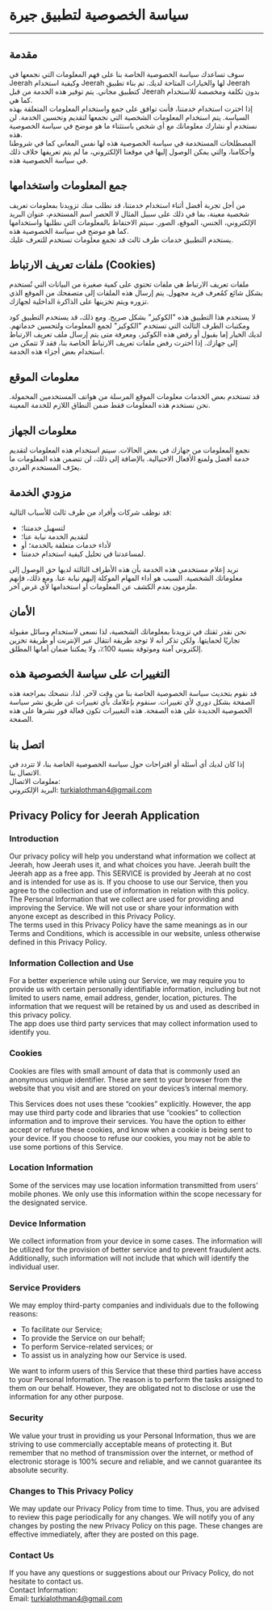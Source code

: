 
# سياسة الخصوصية لتطبيق جيرة

----------------

## مقدمة  
سوف تساعدك سياسة الخصوصية الخاصة بنا على فهم المعلومات التي نجمعها في Jeerah وكيفية استخدام Jeerah لها والخيارات المتاحة لديك. تم بناء تطبيق Jeerah كتطبيق مجاني. يتم توفير هذه الخدمة من قبل Jeerah بدون تكلفة ومخصصة للاستخدام كما هي.  
إذا اخترت استخدام خدمتنا، فأنت توافق على جمع واستخدام المعلومات المتعلقة بهذه السياسة. يتم استخدام المعلومات الشخصية التي نجمعها لتقديم وتحسين الخدمة. لن نستخدم أو نشارك معلوماتك مع أي شخص باستثناء ما هو موضح في سياسة الخصوصية هذه.  
المصطلحات المستخدمة في سياسة الخصوصية هذه لها نفس المعاني كما في شروطنا وأحكامنا، والتي يمكن الوصول إليها في موقعنا الإلكتروني، ما لم يتم تعريفها خلاف ذلك في سياسة الخصوصية هذه.

## جمع المعلومات واستخدامها  
من أجل تجربة أفضل أثناء استخدام خدمتنا، قد نطلب منك تزويدنا بمعلومات تعريف شخصية معينة، بما في ذلك على سبيل المثال لا الحصر اسم المستخدم، عنوان البريد الإلكتروني، الجنس، الموقع، الصور. سيتم الاحتفاظ بالمعلومات التي نطلبها واستخدامها كما هو موضح في سياسة الخصوصية هذه.  
يستخدم التطبيق خدمات طرف ثالث قد تجمع معلومات تستخدم للتعرف عليك.

## ملفات تعريف الارتباط (Cookies)  
ملفات تعريف الارتباط هي ملفات تحتوي على كمية صغيرة من البيانات التي تُستخدم بشكل شائع كمُعرف فريد مجهول. يتم إرسال هذه الملفات إلى متصفحك من الموقع الذي تزوره ويتم تخزينها على الذاكرة الداخلية لجهازك.

لا يستخدم هذا التطبيق هذه "الكوكيز" بشكل صريح. ومع ذلك، قد يستخدم التطبيق كود ومكتبات الطرف الثالث التي تستخدم "الكوكيز" لجمع المعلومات ولتحسين خدماتهم. لديك الخيار إما بقبول أو رفض هذه الكوكيز، ومعرفة متى يتم إرسال ملف تعريف الارتباط إلى جهازك. إذا اخترت رفض ملفات تعريف الارتباط الخاصة بنا، فقد لا تتمكن من استخدام بعض أجزاء هذه الخدمة.

## معلومات الموقع  
قد تستخدم بعض الخدمات معلومات الموقع المرسلة من هواتف المستخدمين المحمولة. نحن نستخدم هذه المعلومات فقط ضمن النطاق اللازم للخدمة المعينة.

## معلومات الجهاز  
نجمع المعلومات من جهازك في بعض الحالات. سيتم استخدام هذه المعلومات لتقديم خدمة أفضل ولمنع الأفعال الاحتيالية. بالإضافة إلى ذلك، لن تتضمن هذه المعلومات ما يعرّف المستخدم الفردي.

## مزودي الخدمة  
قد نوظف شركات وأفراد من طرف ثالث للأسباب التالية:  
* لتسهيل خدمتنا؛
* لتقديم الخدمة نيابة عنا؛
* لأداء خدمات متعلقة بالخدمة؛ أو
* لمساعدتنا في تحليل كيفية استخدام خدمتنا.

نريد إعلام مستخدمي هذه الخدمة بأن هذه الأطراف الثالثة لديها حق الوصول إلى معلوماتك الشخصية. السبب هو أداء المهام الموكلة إليهم نيابة عنا. ومع ذلك، فإنهم ملزمون بعدم الكشف عن المعلومات أو استخدامها لأي غرض آخر.

## الأمان  
نحن نقدر ثقتك في تزويدنا بمعلوماتك الشخصية، لذا نسعى لاستخدام وسائل مقبولة تجاريًا لحمايتها. ولكن تذكر أنه لا توجد طريقة انتقال عبر الإنترنت أو طريقة تخزين إلكتروني آمنة وموثوقة بنسبة 100٪، ولا يمكننا ضمان أمانها المطلق.

## التغييرات على سياسة الخصوصية هذه  
قد نقوم بتحديث سياسة الخصوصية الخاصة بنا من وقت لآخر. لذا، ننصحك بمراجعة هذه الصفحة بشكل دوري لأي تغييرات. سنقوم بإعلامك بأي تغييرات عن طريق نشر سياسة الخصوصية الجديدة على هذه الصفحة. هذه التغييرات تكون فعالة فور نشرها على هذه الصفحة.

## اتصل بنا  
إذا كان لديك أي أسئلة أو اقتراحات حول سياسة الخصوصية الخاصة بنا، لا تتردد في الاتصال بنا.  
معلومات الاتصال:  
البريد الإلكتروني: turkialothman4@gmail.com




Privacy Policy for Jeerah Application
----------------

### Introduction  
Our privacy policy will help you understand what information we collect at Jeerah, how Jeerah uses it, and what choices you have.
Jeerah built the Jeerah app as a free app. This SERVICE is provided by Jeerah at no cost and is intended for use as is.
If you choose to use our Service, then you agree to the collection and use of information in  relation with this policy. The Personal Information that we collect are used for providing and improving the Service. We will not use or share your information with anyone except as described in this Privacy Policy.  
The terms used in this Privacy Policy have the same meanings as in our Terms and Conditions, which is accessible in our website, unless otherwise  defined in this Privacy Policy.

### Information Collection and Use  
For a better experience while using our Service, we may require you to provide us with certain personally identifiable information, including but not limited to users name, email address, gender, location, pictures. The information that we request will be retained by us and used as described in this privacy policy.  
The app does use third party services that may collect information used to identify you. 

### Cookies  
Cookies are files with small amount of data that is commonly used an anonymous unique identifier. These are sent to your browser from the website that you visit and are stored on your devices’s internal memory.  

This Services does not uses these “cookies” explicitly. However, the app may use third party code and libraries that use “cookies” to collection information and to improve their services. You have the option  to either accept or refuse these cookies, and know when a cookie is being sent to your device. If you choose to refuse our cookies, you may not be able to use some portions of this Service.  

### Location Information  
Some of the services may use location information transmitted from users' mobile phones. We only use this information within the scope necessary for the designated service.  

### Device Information  
We collect information from your device in some cases. The information will be utilized for the provision of better service and to prevent fraudulent acts. Additionally, such information will not include that which will identify the individual user.  

### Service Providers  
We may employ third-party companies and individuals due to the following reasons:  
* To facilitate our Service;
* To provide the Service on our behalf;
* To perform Service-related services; or
* To assist us in analyzing how our Service is used.  

We want to inform users of this Service that these third parties have access to your Personal Information. The reason is to perform the tasks assigned to them on our behalf. However, they are obligated not to disclose or use the information for any other purpose.  

### Security  
We value your trust in providing us your Personal Information, thus we are striving to use commercially acceptable means of protecting it. But remember that no method of transmission over  the internet, or method of electronic storage is 100% secure and reliable, and we cannot guarantee its absolute security.  


### Changes to This Privacy Policy  
We may update our Privacy Policy from time to time. Thus, you are advised to review this page periodically for any changes. We will notify you of any changes by posting the new Privacy Policy on this page. These changes are effective immediately, after they are posted on this page.  

### Contact Us  
If you have any questions or suggestions about our Privacy Policy, do not hesitate to contact us.  
Contact Information:  
Email: turkialothman4@gmail.com  
